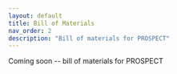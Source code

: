 ```yaml
---
layout: default
title: Bill of Materials
nav_order: 2
description: "Bill of materials for PROSPECT"
---
```


Coming soon -- bill of materials for PROSPECT
